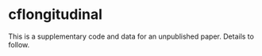 cflongitudinal
==============

This is a supplementary code and data for an unpublished paper.  Details to follow.
